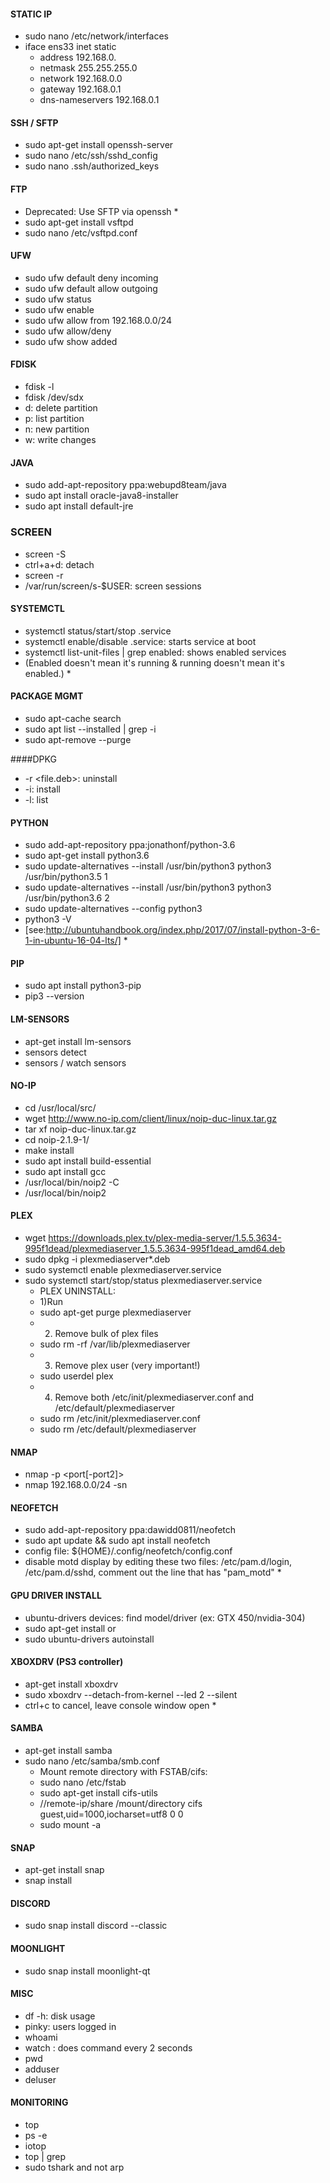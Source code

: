 #### STATIC IP
* sudo nano /etc/network/interfaces
* iface ens33 inet static
    * address 192.168.0.
    * netmask 255.255.255.0
    * network 192.168.0.0
    * gateway 192.168.0.1
    * dns-nameservers 192.168.0.1

#### SSH / SFTP
* sudo apt-get install openssh-server
* sudo nano /etc/ssh/sshd_config
* sudo nano .ssh/authorized_keys

#### FTP
* Deprecated: Use SFTP via openssh *
* sudo apt-get install vsftpd
* sudo nano /etc/vsftpd.conf

#### UFW
* sudo ufw default deny incoming
* sudo ufw default allow outgoing
* sudo ufw status
* sudo ufw enable
* sudo ufw allow from 192.168.0.0/24
* sudo ufw allow/deny <port>
* sudo ufw show added

#### FDISK
* fdisk -l
* fdisk /dev/sdx
* d: delete partition
* p: list partition
* n: new partition
* w: write changes

#### JAVA
* sudo add-apt-repository ppa:webupd8team/java
* sudo apt install oracle-java8-installer
* sudo apt install default-jre

### SCREEN
* screen -S <id>
* ctrl+a+d: detach
* screen -r <id>
* /var/run/screen/s-$USER: screen sessions

#### SYSTEMCTL
* systemctl status/start/stop <service>.service
* systemctl enable/disable <service>.service: starts service at boot
* systemctl list-unit-files | grep enabled: shows enabled services 
* (Enabled doesn't mean it's running & running doesn't mean it's enabled.) *

#### PACKAGE MGMT
* sudo apt-cache search <program>
* sudo apt list --installed | grep -i <program>
* sudo apt-remove --purge <program>

####DPKG
* -r <file.deb>: uninstall
* -i: install
* -l: list 

#### PYTHON
* sudo add-apt-repository ppa:jonathonf/python-3.6
* sudo apt-get install python3.6
* sudo update-alternatives --install /usr/bin/python3 python3 /usr/bin/python3.5 1
* sudo update-alternatives --install /usr/bin/python3 python3 /usr/bin/python3.6 2
* sudo update-alternatives --config python3
* python3 -V
* [see:http://ubuntuhandbook.org/index.php/2017/07/install-python-3-6-1-in-ubuntu-16-04-lts/] * 

#### PIP
* sudo apt install python3-pip
* pip3 --version

#### LM-SENSORS
* apt-get install lm-sensors
* sensors detect
* sensors / watch sensors

#### NO-IP
* cd /usr/local/src/
* wget http://www.no-ip.com/client/linux/noip-duc-linux.tar.gz
* tar xf noip-duc-linux.tar.gz
* cd noip-2.1.9-1/
* make install
* sudo apt install build-essential
* sudo apt install gcc
* /usr/local/bin/noip2 -C
* /usr/local/bin/noip2

#### PLEX
* wget https://downloads.plex.tv/plex-media-server/1.5.5.3634-995f1dead/plexmediaserver_1.5.5.3634-995f1dead_amd64.deb
* sudo dpkg -i plexmediaserver*.deb
* sudo systemctl enable plexmediaserver.service
* sudo systemctl start/stop/status plexmediaserver.service
    * PLEX UNINSTALL:
    * 1)Run 
    * sudo apt-get purge plexmediaserver
    * 2) Remove bulk of plex files
    * sudo rm -rf /var/lib/plexmediaserver
    * 3) Remove plex user (very important!)
    * sudo userdel plex
    * 4) Remove both /etc/init/plexmediaserver.conf and /etc/default/plexmediaserver
    * sudo rm /etc/init/plexmediaserver.conf
    * sudo rm /etc/default/plexmediaserver

#### NMAP
* nmap <targetip> -p <port[-port2]>
* nmap 192.168.0.0/24 -sn

#### NEOFETCH
* sudo add-apt-repository ppa:dawidd0811/neofetch
* sudo apt update && sudo apt install neofetch
* config file: ${HOME}/.config/neofetch/config.conf
* disable motd display by editing these two files: /etc/pam.d/login, /etc/pam.d/sshd, comment out the line that has "pam_motd" * 

#### GPU DRIVER INSTALL
* ubuntu-drivers devices: find model/driver (ex: GTX 450/nvidia-304)
* sudo apt-get install <model>
or
* sudo ubuntu-drivers autoinstall

#### XBOXDRV (PS3 controller)
* apt-get install xboxdrv
* sudo xboxdrv --detach-from-kernel --led 2 --silent
* ctrl+c to cancel, leave console window open * 

#### SAMBA
* apt-get install samba
* sudo nano /etc/samba/smb.conf
    * Mount remote directory with FSTAB/cifs:
    * sudo nano /etc/fstab
    * sudo apt-get install cifs-utils
    * //remote-ip/share /mount/directory cifs guest,uid=1000,iocharset=utf8 0 0
    * sudo mount -a

#### SNAP
* apt-get install snap
* snap install <pkg>

#### DISCORD
* sudo snap install discord --classic

#### MOONLIGHT
* sudo snap install moonlight-qt

#### MISC
* df -h: disk usage
* pinky: users logged in
* whoami
* watch <cmd>: does command every 2 seconds
* pwd
* adduser
* deluser

#### MONITORING
* top
* ps -e
* iotop
* top | grep <program>
* sudo tshark <port> and not arp
